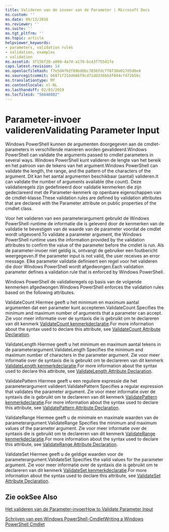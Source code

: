 ```yaml
---
title: Valideren van de invoer van de Parameter | Microsoft Docs
ms.custom: ''
ms.date: 09/13/2016
ms.reviewer: ''
ms.suite: ''
ms.tgt_pltfrm: ''
ms.topic: article
helpviewer_keywords:
- parameters, validation rules
- validation, examples
- validation
ms.assetid: 3f15bf20-a068-4a7d-a170-bc43f755d1fe
caps.latest.revision: 14
ms.openlocfilehash: f7e5d4fb2f89bd6bc7036fdcff8f38e017d5d0e4
ms.sourcegitcommit: b6871f21bd666f9cd71dd336bb3f844cf472b56c
ms.translationtype: MT
ms.contentlocale: nl-NL
ms.lasthandoff: 02/03/2019
ms.locfileid: "56848802"
---
```

# <a name="validating-parameter-input"></a><span data-ttu-id="956ba-102">Parameter-invoer valideren</span><span class="sxs-lookup"><span data-stu-id="956ba-102">Validating Parameter Input</span></span>

<span data-ttu-id="956ba-103">Windows PowerShell kunnen de argumenten doorgegeven aan de cmdlet-parameters in verschillende manieren worden gevalideerd.</span><span class="sxs-lookup"><span data-stu-id="956ba-103">Windows PowerShell can validate the arguments passed to cmdlet parameters in several ways.</span></span> <span data-ttu-id="956ba-104">Windows PowerShell kunt valideren de lengte van het bereik en het patroon van de tekens van het argument.</span><span class="sxs-lookup"><span data-stu-id="956ba-104">Windows PowerShell can validate the length, the range, and the pattern of the characters of the argument.</span></span> <span data-ttu-id="956ba-105">Dit kan het aantal argumenten beschikbaar (aantal) valideren.</span><span class="sxs-lookup"><span data-stu-id="956ba-105">It can validate the number of arguments available (the count).</span></span> <span data-ttu-id="956ba-106">Deze validatieregels zijn gedefinieerd door validatie kenmerken die zijn gedeclareerd met de Parameter-kenmerk op openbare eigenschappen van de cmdlet-klasse.</span><span class="sxs-lookup"><span data-stu-id="956ba-106">These validation rules are defined by validation attributes that are declared with the Parameter attribute on public properties of the cmdlet class.</span></span>

<span data-ttu-id="956ba-107">Voor het valideren van een parameterargument gebruikt de Windows PowerShell-runtime de informatie die is geleverd door de kenmerken van de validatie te bevestigen van de waarde van de parameter voordat de cmdlet wordt uitgevoerd.</span><span class="sxs-lookup"><span data-stu-id="956ba-107">To validate a parameter argument, the Windows PowerShell runtime uses the information provided by the validation attributes to confirm the value of the parameter before the cmdlet is run.</span></span> <span data-ttu-id="956ba-108">Als de parameter-invoer niet geldig is, ontvangt de gebruiker een foutbericht weergegeven.</span><span class="sxs-lookup"><span data-stu-id="956ba-108">If the parameter input is not valid, the user receives an error message.</span></span> <span data-ttu-id="956ba-109">Elke parameter validatie definieert een regel voor het valideren die door Windows PowerShell wordt afgedwongen.</span><span class="sxs-lookup"><span data-stu-id="956ba-109">Each validation parameter defines a validation rule that is enforced by Windows PowerShell.</span></span>

<span data-ttu-id="956ba-110">Windows PowerShell de validatieregels op basis van de volgende kenmerken afgedwongen.</span><span class="sxs-lookup"><span data-stu-id="956ba-110">Windows PowerShell enforces the validation rules based on the following attributes.</span></span>

<span data-ttu-id="956ba-111">ValidateCount Hiermee geeft u het minimum en maximum aantal argumenten dat een parameter kunt accepteren.</span><span class="sxs-lookup"><span data-stu-id="956ba-111">ValidateCount Specifies the minimum and maximum number of arguments that a parameter can accept.</span></span> <span data-ttu-id="956ba-112">Zie voor meer informatie over de syntaxis die is gebruikt om te declareren van dit kenmerk [ValidateCount kenmerkdeclaratie](./validatecount-attribute-declaration.md).</span><span class="sxs-lookup"><span data-stu-id="956ba-112">For more information about the syntax used to declare this attribute, see [ValidateCount Attribute Declaration](./validatecount-attribute-declaration.md).</span></span>

<span data-ttu-id="956ba-113">ValidateLength Hiermee geeft u het minimum en maximum aantal tekens in de parameterargument.</span><span class="sxs-lookup"><span data-stu-id="956ba-113">ValidateLength Specifies the minimum and maximum number of characters in the parameter argument.</span></span> <span data-ttu-id="956ba-114">Zie voor meer informatie over de syntaxis die is gebruikt om te declareren van dit kenmerk [ValidateLength kenmerkdeclaratie](./validatelength-attribute-declaration.md).</span><span class="sxs-lookup"><span data-stu-id="956ba-114">For more information about the syntax used to declare this attribute, see [ValidateLength Attribute Declaration](./validatelength-attribute-declaration.md).</span></span>

<span data-ttu-id="956ba-115">ValidatePattern Hiermee geeft u een reguliere expressie die het parameterargument valideert.</span><span class="sxs-lookup"><span data-stu-id="956ba-115">ValidatePattern Specifies a regular expression that validates the parameter argument.</span></span> <span data-ttu-id="956ba-116">Zie voor meer informatie over de syntaxis die is gebruikt om te declareren van dit kenmerk [ValidatePattern kenmerkdeclaratie](./validatepattern-attribute-declaration.md).</span><span class="sxs-lookup"><span data-stu-id="956ba-116">For more information about the syntax used to declare this attribute, see [ValidatePattern Attribute Declaration](./validatepattern-attribute-declaration.md).</span></span>

<span data-ttu-id="956ba-117">ValidateRange Hiermee geeft u de minimale en maximale waarden van de parameterargument.</span><span class="sxs-lookup"><span data-stu-id="956ba-117">ValidateRange Specifies the minimum and maximum values of the parameter argument.</span></span> <span data-ttu-id="956ba-118">Zie voor meer informatie over de syntaxis die is gebruikt om te declareren van dit kenmerk [ValidateRange kenmerkdeclaratie](./validaterange-attribute-declaration.md).</span><span class="sxs-lookup"><span data-stu-id="956ba-118">For more information about the syntax used to declare this attribute, see [ValidateRange Attribute Declaration](./validaterange-attribute-declaration.md).</span></span>

<span data-ttu-id="956ba-119">ValidateSet Hiermee geeft u de geldige waarden voor de parameterargument.</span><span class="sxs-lookup"><span data-stu-id="956ba-119">ValidateSet Specifies the valid values for the parameter argument.</span></span> <span data-ttu-id="956ba-120">Zie voor meer informatie over de syntaxis die is gebruikt om te declareren van dit kenmerk [ValidateSet kenmerkdeclaratie](./validateset-attribute-declaration.md).</span><span class="sxs-lookup"><span data-stu-id="956ba-120">For more information about the syntax used to declare this attribute, see [ValidateSet Attribute Declaration](./validateset-attribute-declaration.md).</span></span>

## <a name="see-also"></a><span data-ttu-id="956ba-121">Zie ook</span><span class="sxs-lookup"><span data-stu-id="956ba-121">See Also</span></span>

[<span data-ttu-id="956ba-122">Het valideren van de Parameter-invoer</span><span class="sxs-lookup"><span data-stu-id="956ba-122">How to Validate Parameter Input</span></span>](./how-to-validate-parameter-input.md)

[<span data-ttu-id="956ba-123">Schrijven van een Windows PowerShell-Cmdlet</span><span class="sxs-lookup"><span data-stu-id="956ba-123">Writing a Windows PowerShell Cmdlet</span></span>](./writing-a-windows-powershell-cmdlet.md)
